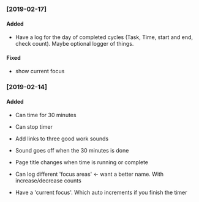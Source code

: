 ### [2019-02-17]

#### Added

- Have a log for the day of completed cycles (Task, Time, start and end, check count). Maybe optional logger of things.

#### Fixed

- show current focus

### [2019-02-14]

#### Added

- Can time for 30 minutes

- Can stop timer

- Add links to three good work sounds

- Sound goes off when the 30 minutes is done

- Page title changes when time is running or complete

- Can log different 'focus areas' <- want a better name. With increase/decrease counts

- Have a 'current focus'. Which auto increments if you finish the timer

